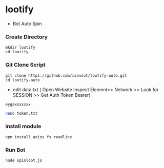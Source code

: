 # lootify

- Bot Auto Spin
### Create Directory
```
mkdir lootify 
cd lootify
```
### Git Clone Script
```
git clone https://github.com/isansut/lootify-auto.git
cd lootify-auto
```
- edit data.txt ( Open Website Inspect Element>> Network >> Look for SESSION >> Get Auth Token Bearer)
```text
eygaxxxxxxx
```
```bash
nano token.txt
```
### install module
```
npm install axios fs readline

```
### Run Bot
```
node spinloot.js
```
